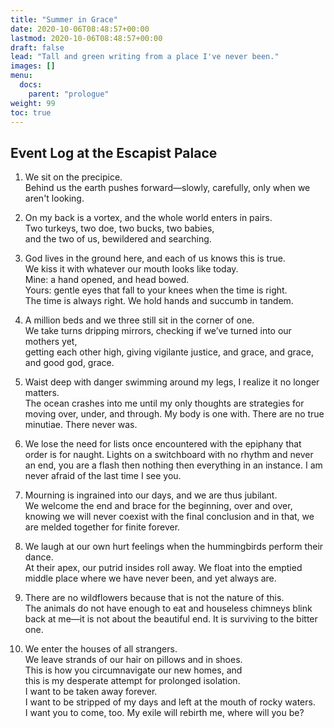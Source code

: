```yaml
---
title: "Summer in Grace"
date: 2020-10-06T08:48:57+00:00
lastmod: 2020-10-06T08:48:57+00:00
draft: false
lead: "Tall and green writing from a place I've never been."
images: []
menu:
  docs:
    parent: "prologue"
weight: 99
toc: true
---
```


## Event Log at the Escapist Palace

1.	We sit on the precipice.  
Behind us the earth pushes forward—slowly, carefully, only when we aren't looking. 
4.	On my back is a vortex, and the whole world enters in pairs.  
Two turkeys, two doe, two bucks, two babies,  
and the two of us, bewildered and searching. 
5.	God lives in the ground here, and each of us knows this is true.  
We kiss it with whatever our mouth looks like today.  
Mine: a hand opened, and head bowed.  
Yours: gentle eyes that fall to your knees when the time is right.  
  The time is always right. We hold hands and succumb in tandem.

6.	A million beds and we three still sit in the corner of one.  
We take turns dripping mirrors, checking if we’ve turned into our mothers yet,  
getting each other high, giving vigilante justice, and grace, and grace, and good god, grace.

7.	Waist deep with danger swimming around my legs, I realize it no longer matters.  
The ocean crashes into me until my only thoughts are strategies for moving over, under, and through. My body is one with. There are no true minutiae. There never was.
8.	We lose the need for lists once encountered with the epiphany that order is for naught. Lights on a switchboard with no rhythm and never an end, you are a flash then nothing then everything in an instance. I am never afraid of the last time I see you. 
9.	Mourning is ingrained into our days, and we are thus jubilant.  
We welcome the end and brace for the beginning, over and over, knowing we will never coexist with the final conclusion and in that, we are melded together for finite forever. 
10.	We laugh at our own hurt feelings when the hummingbirds perform their dance.  
At their apex, our putrid insides roll away. We float into the emptied middle place where we have never been, and yet always are. 
11.	There are no wildflowers because that is not the nature of this.  
The animals do not have enough to eat and houseless chimneys blink back at me—it is not about the beautiful end. It is surviving to the bitter one. 
12.	We enter the houses of all strangers.   
We leave strands of our hair on pillows and in shoes.  
This is how you circumnavigate our new homes, and   
this is my desperate attempt for prolonged isolation.   
I want to be taken away forever.   
I want to be stripped of my days and left at the mouth of rocky waters.   
I want you to come, too. My exile will rebirth me, where will you be? 
